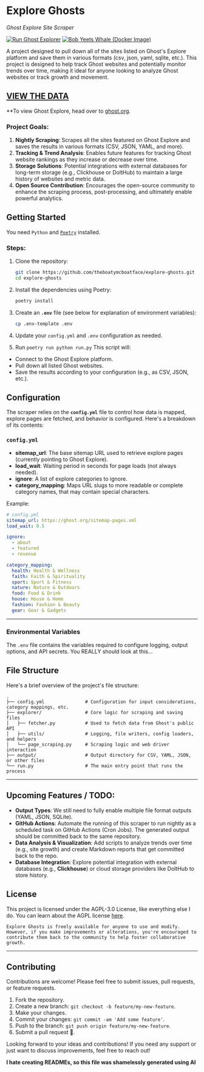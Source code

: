 # Explore Ghosts
_Ghost Explore Site Scraper_

[![Run Ghost Explorer](https://github.com/TheBoatyMcBoatFace/explore-ghosts/actions/workflows/get_ghosts.yml/badge.svg)](https://github.com/TheBoatyMcBoatFace/explore-ghosts/actions/workflows/get_ghosts.yml)   [![Bob Yeets Whale (Docker Image)](https://github.com/TheBoatyMcBoatFace/explore-ghosts/actions/workflows/build_puppet.yml/badge.svg)](https://github.com/TheBoatyMcBoatFace/explore-ghosts/actions/workflows/build_puppet.yml)

A project designed to pull down all of the sites listed on Ghost's Explore platform and save them in various formats (csv, json, yaml, sqlite, etc.). This project is designed to help track Ghost websites and potentially monitor trends over time, making it ideal for anyone looking to analyze Ghost websites or track growth and movement.

## [VIEW THE DATA](output)

**To view Ghost Explore, head over to [ghost.org](https://ghost.org/explore?utm_source=TheBoatyMcBoatFace/explore-ghosts&utm_medium=github).

### Project Goals:
1. **Nightly Scraping**: Scrapes all the sites featured on Ghost Explore and saves the results in various formats (CSV, JSON, YAML, and more).
2. **Tracking & Trend Analysis**: Enables future features for tracking Ghost website rankings as they increase or decrease over time.
3. **Storage Solutions**: Potential integrations with external databases for long-term storage (e.g., Clickhouse or DoltHub) to maintain a large history of websites and metric data.
4. **Open Source Contribution**: Encourages the open-source community to enhance the scraping process, post-processing, and ultimately enable powerful analytics.


## Getting Started

You need `Python` and [`Poetry`](https://python-poetry.org/) installed.

### Steps:
1. Clone the repository:
   ```bash
   git clone https://github.com/theboatymcboatface/explore-ghosts.git
   cd explore-ghosts
   ```

2. Install the dependencies using Poetry:
   ```bash
   poetry install
   ```

3. Create an **`.env`** file (see below for explanation of environment variables):
   ```bash
   cp .env-template .env
   ```

4. Update your `config.yml` and `.env` configuration as needed.

5. Run `poetry run python run.py`
This script will:
- Connect to the Ghost Explore platform.
- Pull down all listed Ghost websites.
- Save the results according to your configuration (e.g., as CSV, JSON, etc.).

## Configuration

The scraper relies on the **`config.yml`** file to control how data is mapped, explore pages are fetched, and behavior is configured. Here's a breakdown of its contents:

### `config.yml`
- **sitemap_url**: The base sitemap URL used to retrieve explore pages (currently pointing to Ghost Explore).
- **load_wait**: Waiting period in seconds for page loads (not always needed).
- **ignore**: A list of explore categories to ignore.
- **category_mapping**: Maps URL slugs to more readable or complete category names, that may contain special characters.

Example:

```yaml
# config.yml
sitemap_url: https://ghost.org/sitemap-pages.xml
load_wait: 0.5

ignore:
  - about
  - featured
  - revenue

category_mapping:
  health: Health & Wellness
  faith: Faith & Spirituality
  sport: Sport & Fitness
  nature: Nature & Outdoors
  food: Food & Drink
  house: House & Home
  fashion: Fashion & Beauty
  gear: Gear & Gadgets
```

---

### Environmental Variables

The `.env` file contains the variables required to configure logging, output options, and API secrets. You REALLY should look at this...


## File Structure

Here's a brief overview of the project's file structure:

```
.
├── config.yml               # Configuration for input considerations, category mappings, etc.
├── explorer/                # Core logic for scraping and saving files
│   ├── fetcher.py           # Used to fetch data from Ghost's public API
│   ├── utils/               # Logging, file writers, config loaders, and helpers
│   └── page_scraping.py     # Scraping logic and web driver interaction
├── output/                  # Output directory for CSV, YAML, JSON, or other files
└── run.py                   # The main entry point that runs the process
```

---

## Upcoming Features / TODO:

- **Output Types**: We still need to fully enable multiple file format outputs (YAML, JSON, SQLite).
- **GitHub Actions**: Automate the running of this scraper to run nightly as a scheduled task on GitHub Actions (Cron Jobs). The generated output should be committed back to the same repository.
- **Data Analysis & Visualization**: Add scripts to analyze trends over time (e.g., site growth) and create Markdown reports that get committed back to the repo.
- **Database Integration**: Explore potential integration with external databases (e.g., **Clickhouse**) or cloud storage providers like DoltHub to store history.



## License

This project is licensed under the AGPL-3.0 License, like everything else I do. You can learn about the AGPL license [here](https://www.gnu.org/licenses/agpl-3.0.en.html).

```text
Explore Ghosts is freely available for anyone to use and modify. However, if you make improvements or alterations, you're encouraged to contribute them back to the community to help foster collaborative growth.
```

---

## Contributing

Contributions are welcome! Please feel free to submit issues, pull requests, or feature requests.

1. Fork the repository.
2. Create a new branch: `git checkout -b feature/my-new-feature`.
3. Make your changes.
4. Commit your changes: `git commit -am 'Add some feature'`.
5. Push to the branch: `git push origin feature/my-new-feature`.
6. Submit a pull request 🎉.

Looking forward to your ideas and contributions! If you need any support or just want to discuss improvements, feel free to reach out!


**I hate creating READMEs, so this file was shamelessly generated using AI**
